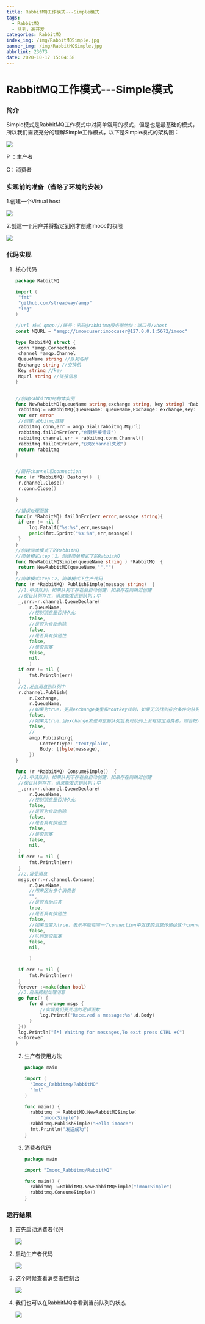 ```yaml
---
title: RabbitMQ工作模式---Simple模式
tags:
  - RabbitMQ
  - 队列，高并发
categories: RabbitMQ
index_img: /img/RabbitMQSimple.jpg
banner_img: /img/RabbitMQSimple.jpg
abbrlink: 23073
date: 2020-10-17 15:04:58
---
```


# RabbitMQ工作模式---Simple模式

### 简介

Simple模式是RabbitMQ工作模式中对简单常用的模式，但是也是最基础的模式，所以我们需要充分的理解Simple工作模式，以下是Simple模式的架构图：

![](https://gitee.com/coderth/blogimage/raw/master/img/20201017151058.png)

P ：生产者

C：消费者



### 实现前的准备（省略了环境的安装）

1.创建一个Virtual host

![](https://gitee.com/coderth/blogimage/raw/master/img/20201017151540.png)

2.创建一个用户并将指定到刚才创建imooc的权限

![](https://gitee.com/coderth/blogimage/raw/master/img/20201017151338.png)





### 代码实现

1. 核心代码

   ```go
   package RabbitMQ
   
   import (
   	"fmt"
   	"github.com/streadway/amqp"
   	"log"
   )
   
   //url 格式 qmqp://账号：密码@rabbitmq服务器地址：端口号/vhost
   const MQURL = "amqp://imoocuser:imoocuser@127.0.0.1:5672/imooc"
   
   type RabbitMQ struct {
   	conn *amqp.Connection
   	channel *amqp.Channel
   	QueueName string //队列名称
   	Exchange string //交换机
   	Key string //key
   	Mqurl string //链接信息
   }
   
   
   //创建RabbitMQ结构体实例
   func NewRabbitMQ(queueName string,exchange string, key string) *RabbitMQ {
   	rabbitmq:= &RabbitMQ{QueueName: queueName,Exchange: exchange,Key: key,Mqurl: MQURL}
   	var err error
   	//创建rabbitmq链接
   	rabbitmq.conn,err = amqp.Dial(rabbitmq.Mqurl)
   	rabbitmq.failOnErr(err,"创建链接错误")
   	rabbitmq.channel,err = rabbitmq.conn.Channel()
   	rabbitmq.failOnErr(err,"获取channel失败")
   	return rabbitmq
   }
   
   
   //断开channel和connection
   func (r *RabbitMQ) Destory()  {
   	r.channel.Close()
   	r.conn.Close()
   
   }
   
   //错误处理函数
   func(r *RabbitMQ) failOnErr(err error,message string){
   	if err != nil {
   		log.Fatalf("%s:%s",err,message)
   		panic(fmt.Sprint("%s:%s",err,message))
   	}
   }
   //创建简单模式下的RabbitMQ
   //简单模式step：1。创建简单模式下的RabbitMQ
   func NewRabbitMQSimple(queueName string ) *RabbitMQ  {
   	return NewRabbitMQ(queueName,"","")
   }
   //简单模式step：2。简单模式下生产代码
   func (r *RabbitMQ) PublishSimple(message string)  {
   	//1.申请队列。如果队列不存在会自动创建，如果存在则跳过创建
   	//保证队列存在，消息能发送到队列；中
   	_,err:=r.channel.QueueDeclare(
   		r.QueueName,
   		//控制消息是否持久化
   		false,
   		//是否为自动删除
   		false,
   		//是否具有排他性
   		false,
   		//是否阻塞
   		false,
   		nil,
   		)
   	if err != nil {
   		fmt.Println(err)
   	}
   	//2.发送消息到队列中
   	r.channel.Publish(
   		r.Exchange,
   		r.QueueName,
   		//如果为true，更具exchange类型和routkey规则，如果无法找到符合条件的队列那么会把发送的小时返还给发送者
   		false,
   		//如果为true,当exchange发送消息到队列后发现队列上没有绑定消费者，则会把消息返还给发送着
   		false,
   		//
   		amqp.Publishing{
   			ContentType: "text/plain",
   			Body: []byte(message),
   		})
   }
   
   func (r *RabbitMQ) ConsumeSimple()  {
   	//1.申请队列。如果队列不存在会自动创建，如果存在则跳过创建
   	//保证队列存在，消息能发送到队列；中
   	_,err:=r.channel.QueueDeclare(
   		r.QueueName,
   		//控制消息是否持久化
   		false,
   		//是否为自动删除
   		false,
   		//是否具有排他性
   		false,
   		//是否阻塞
   		false,
   		nil,
   	)
   	if err != nil {
   		fmt.Println(err)
   	}
   	//2.接受消息
   	msgs,err:=r.channel.Consume(
   		r.QueueName,
   		//用来区分多个消费者
   		"",
   		//是否自动应答
   		true,
   		//是否具有排他性
   		false,
   		//如果设置为true，表示不能将同一个connection中发送的消息传递给这个connection中的消费者
   		false,
   		//队列是否阻塞
   		false,
   		nil,
   
   		)
   
   	if err != nil {
   		fmt.Println(err)
   	}
   	forever :=make(chan bool)
   	//3.启用携程处理消息
   	go func() {
   		for d :=range msgs {
   			//实现我们要处理的逻辑函数
   			log.Printf("Received a message:%s",d.Body)
   		}
   	}()
   	log.Println("[*] Waiting for messages,To exit press CTRL +C")
   	<-forever
   }
   ```

   

   2. 生产者使用方法

      ```go
      package main
      
      import (
      	"Imooc_Rabbitmq/RabbitMQ"
      	"fmt"
      )
      
      func main() {
      	rabbitmq := RabbitMQ.NewRabbitMQSimple(
      		"imoocSimple")
      	rabbitmq.PublishSimple("Hello imooc!")
      	fmt.Println("发送成功")
      }
      
      ```

      

   3. 消费者代码

      ```go
      package main
      
      import "Imooc_Rabbitmq/RabbitMQ"
      
      func main() {
      	rabbitmq :=RabbitMQ.NewRabbitMQSimple("imoocSimple")
      	rabbitmq.ConsumeSimple()
      }
      ```

      

### 运行结果

1. 首先启动消费者代码

   ![](https://gitee.com/coderth/blogimage/raw/master/img/20201017154407.png)

2. 启动生产者代码

   ![](https://gitee.com/coderth/blogimage/raw/master/img/20201017154455.png)

3. 这个时候查看消费者控制台

   ![](https://gitee.com/coderth/blogimage/raw/master/img/20201017154531.png)

4. 我们也可以在RabbitMQ中看到当前队列的状态

   ![](https://gitee.com/coderth/blogimage/raw/master/img/20201017154704.png)

